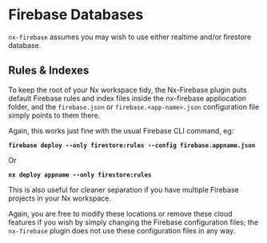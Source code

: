 # Firebase Databases

`nx-firebase` assumes you may wish to use either realtime and/or firestore database.

## Rules & Indexes

To keep the root of your Nx workspace tidy, the Nx-Firebase plugin puts default Firebase rules and index files inside the nx-firebase appliocation folder, and the `firebase.json` or `firebase.<app-name>.json` configuration file simply points to them there.

Again, this works just fine with the usual Firebase CLI command, eg:

**`firebase deploy --only firestore:rules --config firebase.appname.json`**

Or

**`nx deploy appname --only firestore:rules`**

This is also useful for cleaner separation if you have multiple Firebase projects in your Nx workspace.

Again, you are free to modify these locations or remove these cloud features if you wish by simply changing the Firebase configuration files; the `nx-firebase` plugin does not use these configuration files in any way.
